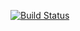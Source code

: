 [![Build Status](https://travis-ci.org/jasongama/greetings-webapp.svg?branch=master)](https://travis-ci.org/jasongama/greetings-webapp)
